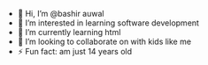 - 👋 Hi, I’m @bashir auwal
- 👀 I’m interested in learning software development
- 🌱 I’m currently learning html
- 💞️ I’m looking to collaborate on with kids like me
- ⚡ Fun fact: am just 14 years old

<!---
bashircodes/bashircodes is a ✨ special ✨ repository because its `README.md` (this file) appears on your GitHub profile.
You can click the Preview link to take a look at your changes.
--->

